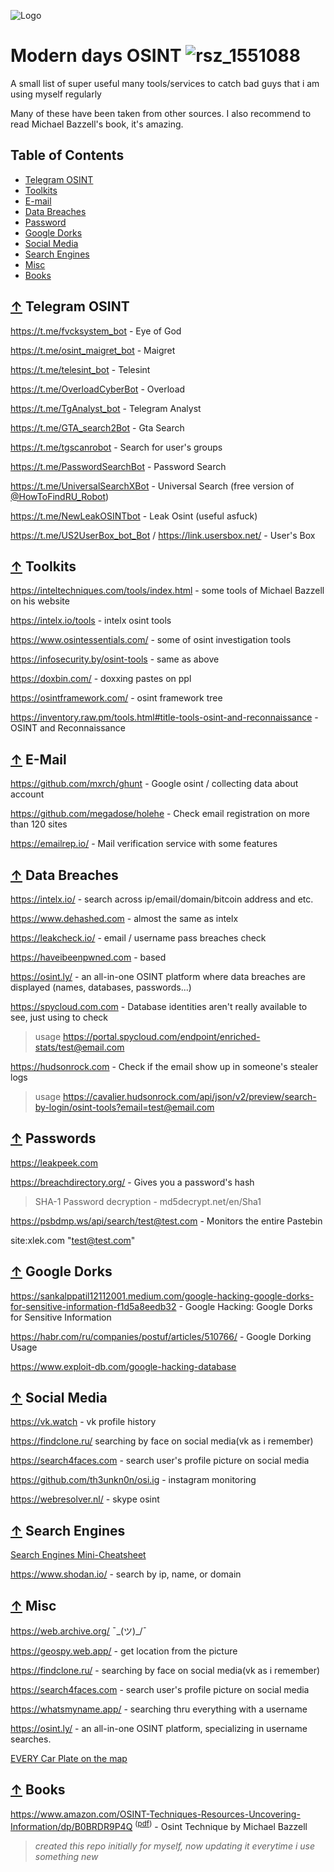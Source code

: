 
![Logo](https://i.pinimg.com/originals/49/f5/38/49f53844e74228707adf8c572b1d3091.gif)



# **Modern days OSINT**  ![rsz_1551088](https://github.com/4ngel6uard/osint-investigation/assets/73615575/a72ecf14-db70-429e-867c-1ffefee6b19a)

A small list of super useful many tools/services to catch bad guys that i am using myself regularly 

Many of these have been taken from other sources. I also recommend to read Michael Bazzell's book, it's amazing.

## Table of Contents

- [Telegram OSINT](#-telegram-osint)
- [Toolkits](#-toolkits)
- [E-mail](#-e-mail)
- [Data Breaches](#-data-breaches)
- [Password](#-passwords)
- [Google Dorks](#-google-dorks)
- [Social Media](#-social-media)
- [Search Engines](#-search-engines)
- [Misc](#-misc)
- [Books](#-books)

## [↑](#-table-of-contents) Telegram OSINT 
https://t.me/fvcksystem_bot - Eye of God 

https://t.me/osint_maigret_bot - Maigret

https://t.me/telesint_bot - Telesint

https://t.me/OverloadCyberBot - Overload

https://t.me/TgAnalyst_bot - Telegram Analyst

https://t.me/GTA_search2Bot - Gta Search

https://t.me/tgscanrobot - Search for user's groups 

https://t.me/PasswordSearchBot - Password Search

https://t.me/UniversalSearchXBot - Universal Search (free version of [@HowToFindRU_Robot](https://t.me/HowToFindRU_Robot))

https://t.me/NewLeakOSINTbot - Leak Osint (useful asfuck)

https://t.me/US2UserBox_bot_Bot / https://link.usersbox.net/ - User's Box 


## [↑](#-table-of-contents) Toolkits

https://inteltechniques.com/tools/index.html - some tools of Michael Bazzell on his website 

https://intelx.io/tools - intelx osint tools 

https://www.osintessentials.com/ - some of osint investigation tools 

https://infosecurity.by/osint-tools - same as above

https://doxbin.com/ - doxxing pastes on ppl

https://osintframework.com/ - osint framework tree

https://inventory.raw.pm/tools.html#title-tools-osint-and-reconnaissance - OSINT and Reconnaissance

## [↑](#-table-of-contents) E-Mail 

https://github.com/mxrch/ghunt - Google osint / collecting data about account 

https://github.com/megadose/holehe - Check email registration on more than 120 sites

https://emailrep.io/ - Mail verification service with some features

## [↑](#-table-of-contents) Data Breaches

https://intelx.io/ - search across ip/email/domain/bitcoin address and etc.

https://www.dehashed.com - almost the same as intelx

https://leakcheck.io/ - email / username pass breaches check

https://haveibeenpwned.com - based

https://osint.ly/ - an all-in-one OSINT platform where data breaches are displayed (names, databases, passwords...)

https://spycloud.com.com - Database identities aren't really available to see, just using to check
> usage https://portal.spycloud.com/endpoint/enriched-stats/test@email.com

https://hudsonrock.com - Check if the email show up in someone's stealer logs
> usage https://cavalier.hudsonrock.com/api/json/v2/preview/search-by-login/osint-tools?email=test@email.com

## [↑](#-table-of-contents) Passwords

https://leakpeek.com 

https://breachdirectory.org/ - Gives you a password's hash
> SHA-1 Password decryption - md5decrypt.net/en/Sha1

https://psbdmp.ws/api/search/test@test.com - Monitors the entire Pastebin

site:xlek.com "test@test.com"


## [↑](#-table-of-contents) Google Dorks 

https://sankalppatil12112001.medium.com/google-hacking-google-dorks-for-sensitive-information-f1d5a8eedb32 - Google Hacking: Google Dorks for Sensitive Information

https://habr.com/ru/companies/postuf/articles/510766/ - Google Dorking Usage 

https://www.exploit-db.com/google-hacking-database

## [↑](#-table-of-contents) Social Media 

https://vk.watch - vk profile history

https://findclone.ru/ searching by face on social media(vk as i remember)

https://search4faces.com - search user's profile picture on social media 

https://github.com/th3unkn0n/osi.ig - instagram monitoring

https://webresolver.nl/ - skype osint

## [↑](#-table-of-contents) Search Engines

[Search Engines Mini-Cheatsheet](https://github.com/kfvksys/0s1nt/assets/73615575/c1ab28ed-168d-46c3-857d-a09f723c8460)

https://www.shodan.io/ - search by ip, name, or domain 

## [↑](#-table-of-contents) Misc

https://web.archive.org/   ¯\_(ツ)_/¯

https://geospy.web.app/ - get location from the picture

https://findclone.ru/ - searching by face on social media(vk as i remember)

https://search4faces.com - search user's profile picture on social media 

https://whatsmyname.app/ - searching thru everything with a username

https://osint.ly/ - an all-in-one OSINT platform, specializing in username searches.


[EVERY Car Plate on the map](https://github.com/kfvksys/0s1nt/assets/73615575/34a16fe5-6868-4f94-a17b-1c4e9087a88b)

## [↑](#-table-of-contents) Books
https://www.amazon.com/OSINT-Techniques-Resources-Uncovering-Information/dp/B0BRDR9P4Q <sup>([pdf](https://pixeldrain.com/u/ZcjUbXHQ))</sup> - Osint Technique by Michael Bazzell


> _created this repo initially for myself, now updating it everytime i use something new_



